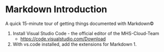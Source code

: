 # Markdown Introduction

A quick 15-minute tour of getting things documented with Markdown&copy;

1. Install Visual Studio Code - the official editor of the MHS-Cloud-Team
   * https://code.visualstudio.com/Download
2. With vs.code installed, add the extensions for Markdown
   1. 